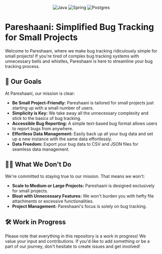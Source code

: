 <p align='center'>
  <img src="https://img.shields.io/badge/java-%23ed8b00.svg?logo=openjdk&logoColor=white&style=for-the-badge" alt="Java" /> 
  <img src="https://img.shields.io/badge/spring-%236db33f.svg?logo=spring&logoColor=white&style=for-the-badge" alt="Spring" /> 
  <img src="https://img.shields.io/badge/Postgres-%23336791.svg?logo=postgresql&logoColor=white&style=for-the-badge" alt="Postgres" />
</p>

# Pareshaani: Simplified Bug Tracking for Small Projects

Welcome to Pareshaani, where we make bug tracking ridiculously simple for small projects! If you're tired of complex bug tracking systems with unnecessary bells and whistles, Pareshaani is here to streamline your bug tracking process.

## 🚀 Our Goals

At Pareshaani, our mission is clear:

- **Be Small Project-Friendly:** Pareshaani is tailored for small projects just starting up with a small number of users.
- **Simplicity is Key:** We take away all the unnecessary complexity and stick to the basics of bug tracking.
- **Accessible Bug Reporting:** A simple text-based bug format allows users to report bugs from anywhere.
- **Effortless Data Management:** Easily back up all your bug data and set up a new instance with the same data effortlessly.
- **Data Freedom:** Export your bug data to CSV and JSON files for seamless data management.

## 🙅‍♂️ What We Don't Do

We're committed to staying true to our mission. That means we won't:

- **Scale to Medium or Large Projects:** Pareshaani is designed exclusively for small projects.
- **Bloat with Unnecessary Features:** We won't burden you with hefty file attachments or excessive functionalities.
- **Project Management:** Pareshaani's focus is solely on bug tracking.

## 🛠️ Work in Progress

Please note that everything in this repository is a work in progress! We value your input and contributions. If you'd like to add something or be a part of our journey, don't hesitate to create issues and get involved!
